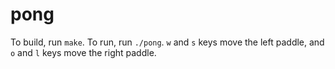 # pong

To build, run `make`. To run, run `./pong`. `w` and `s` keys move the left paddle, and `o` and `l` keys move the right paddle.